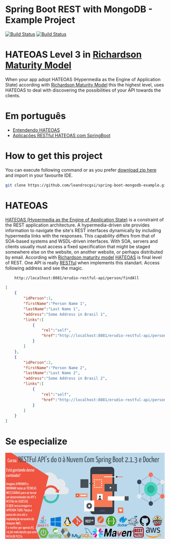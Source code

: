 # Spring Boot REST with MongoDB - Example Project

[![Build Status](https://travis-ci.org/leandrocgsi/spring-boot-rest-with-mongodb-example.svg?branch=master)](https://travis-ci.org/leandrocgsi/spring-boot-rest-with-mongodb-example)
[![Build Status](https://circleci.com/gh/leandrocgsi/spring-boot-mongodb-example.svg?&style=shield)](https://circleci.com/gh/leandrocgsi/spring-boot-mongodb-example/)

# HATEOAS Level 3 in [Richardson Maturity Model](http://martinfowler.com/articles/richardsonMaturityModel.html)

When your app adopt HATEOAS (Hypermedia as the Engine of Application State) according with [Richardson Maturity Model](http://martinfowler.com/articles/richardsonMaturityModel.html) this the highest level, uses HATEOAS to deal with discovering the possibilities of your API towards the clients. 

# Em português

* [Entendendo HATEOAS](http://www.semeru.com.br/blog/entendendo_hateoas/)
* [Aplicações RESTful HATEOAS com SpringBoot](http://www.semeru.com.br/blog/aplicacoes-restfull-hateoas-com-springboot/)


# How to get this project

You can execute following command or as you prefer [download zip here](https://github.com/leandrocgsi/spring-boot-mongodb-example/archive/master.zip) and import in your favourite IDE.

```sh
git clone https://github.com/leandrocgsi/spring-boot-mongodb-example.git
```

# HATEOAS

[HATEOAS (Hypermedia as the Engine of Application State)](https://spring.io/understanding/HATEOAS) is a constraint of the REST application architecture. A hypermedia-driven site provides information to navigate the site's REST interfaces dynamically by including hypermedia links with the responses. This capability differs from that of SOA-based systems and WSDL-driven interfaces. With SOA, servers and clients usually must access a fixed specification that might be staged somewhere else on the website, on another website, or perhaps distributed by email. According with [Richardson maturity model](http://martinfowler.com/articles/richardsonMaturityModel.html) [HATEOAS](https://spring.io/understanding/HATEOAS) is final level of REST. One API is really [RESTful](https://en.wikipedia.org/wiki/Representational_state_transfer) when implements this standart. Access following address and see the magic.

```bash
	http://localhost:8081/erudio-restful-api/person/findAll
```

```json
[  
    {  
        "idPerson":1,
        "firstName":"Person Name 1",
        "lastName":"Last Name 1",
        "address":"Some Address in Brasil 1",
        "links":[  
            {  
                "rel":"self",
                "href":"http://localhost:8081/erudio-restful-api/person/1"
            }
        ]
    },
    {  
        "idPerson":2,
        "firstName":"Person Name 2",
        "lastName":"Last Name 2",
        "address":"Some Address in Brasil 2",
        "links":[  
            {  
                "rel":"self",
                "href":"http://localhost:8081/erudio-restful-api/person/2"
            }
        ]
    }
]
```

# Se especialize

[<img src="https://github.com/leandrocgsi/SpringBootPlayground/blob/master/Images/banner_blog_udemy_course_sring_boot.jpg?raw=true">](https://www.udemy.com/restful-apis-do-0-a-nuvem-com-springboot-e-docker/?couponCode=GTHB_REPOS_SALE2019)
